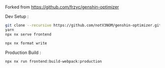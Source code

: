 Forked from https://github.com/frzyc/genshin-optimizer

Dev Setup :

```bash
git clone --recursive https://github.com/notV3NOM/genshin-optimizer.git
yarn
npx nx serve frontend

npx nx format write
```

Production Build :

```bash
npx nx run frontend:build-webpack:production
```
